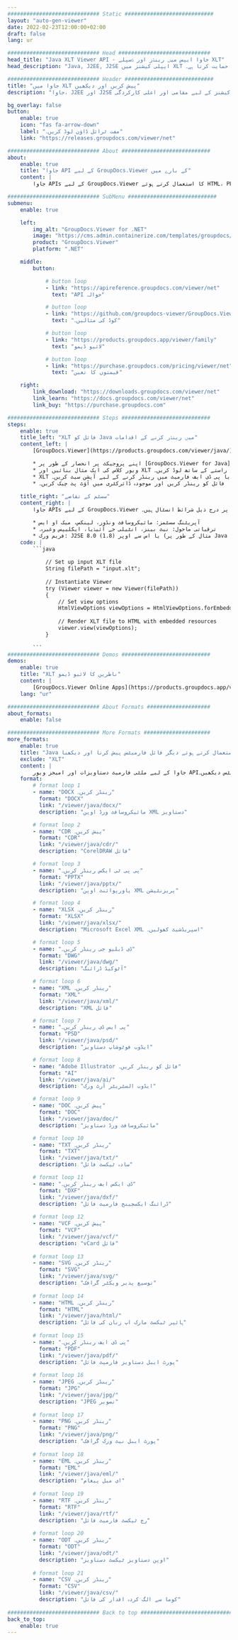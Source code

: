 ```yaml
---
############################# Static ############################
layout: "auto-gen-viewer"
date: 2022-02-23T12:00:00+02:00
draft: false
lang: ur

############################# Head #############################
head_title: "Java XLT Viewer API - جاوا ایپس میں رینڈر اور ڈسپلے XLT"
head_description: "Java, J2EE, J2SE ایپلی کیشنز میں XLT فائلیں دیکھیں۔ دستاویز دیکھنے کے اختیارات کو منظم کرنے کے لیے جدید خصوصیات کے ساتھ ایچ ٹی ایم ایل، پی ڈی ایف یا امیج موڈ میں 170+ دستاویز اور تصویری فائل فارمیٹس دیکھنے کی حمایت کرتا ہے۔"

############################# Header ############################
title: "جاوا میں XLT پیش کریں اور دیکھیں" 
description: "جاوا، J2EE اور J2SE پر مبنی ایپلی کیشنز کے لیے مقامی اور اعلی کارکردگی XLT فائل ویوور API، آؤٹ پٹ دستاویز کی شکل کو اپنی مرضی کے مطابق بنانے کے لیے اضافی خصوصیات کی ایک وسیع رینج کی حمایت کرتا ہے۔" 

bg_overlay: false
button:
    enable: true
    icon: "fas fa-arrow-down"
    label: "مفت ٹرائل ڈاؤن لوڈ کریں۔"
    link: "https://releases.groupdocs.com/viewer/net"

############################# About ############################
about:
    enable: true
    title: "جاوا API کے لیے GroupDocs.Viewer کے بارے میں" 
    content: |
        جاوا APIs کے لیے GroupDocs.Viewer کا استعمال کرتے ہوئے HTML، PDF یا امیج موڈز میں 170+ سے زیادہ فائل فارمیٹس کو ظاہر کرنے کے لیے اپنی جاوا ایپلیکیشنز کو فعال کریں بغیر کسی اضافی سافٹ ویئر انسٹال کیے؛ جیسے کہ مائیکروسافٹ آفس، اپاچی اوپن آفس، ایڈوب ایکروبیٹ ریڈر وغیرہ۔ ڈویلپرز آسانی سے تمام مشہور تصاویر اور دستاویز کی اقسام کو دیکھ سکتے ہیں جن میں مائیکروسافٹ آفس، اوپن دستاویز، ایچ ٹی ایم ایل، پی ڈی ایف، آرکائیو، ڈایاگرام، فوٹوشاپ، آٹو کیڈ اور جاوا ایپلی کیشنز کے اندر پروگرامنگ لینگویج فارمیٹس شامل ہیں۔ تیز رفتار اور اعلیٰ ترین کوالٹی رینڈرنگ۔

############################# SubMenu ############################
submenu:
    enable: true

    left:
        img_alt: "GroupDocs.Viewer for .NET"
        image: "https://cms.admin.containerize.com/templates/groupdocs/images/product-logos/90x90-noborder/groupdocs-viewer-net.png"
        product: "GroupDocs.Viewer"
        platform: ".NET"

    middle:
        button:

            # button loop
            - link: "https://apireference.groupdocs.com/viewer/net"
              text: "API حوالہ"

            # button loop
            - link: "https://github.com/groupdocs-viewer/GroupDocs.Viewer-for-.NET"
              text: "کوڈ کی مثالیں۔"

            # button loop
            - link: "https://products.groupdocs.app/viewer/family"
              text: "لائیو ڈیمو"

            # button loop
            - link: "https://purchase.groupdocs.com/pricing/viewer/net"
              text: "قیمتوں کا تعین"

    right:
        link_download: "https://downloads.groupdocs.com/viewer/net"
        link_learn: "https://docs.groupdocs.com/viewer/net"
        link_buy: "https://purchase.groupdocs.com"

############################# Steps ############################
steps:
    enable: true
    title_left: "XLT فائل کو Java میں رینڈر کرنے کے اقدامات" 
    content_left: |
        [GroupDocs.Viewer](https://products.groupdocs.com/viewer/java/) کے ساتھ آپ XLT کو HTML، JPEG، PNG یا PDF میں چند مراحل میں رینڈر کر سکتے ہیں۔

        * اپنے پروجیکٹ پر انحصار کے طور پر [GroupDocs.Viewer for Java](https://releases.groupdocs.com/viewer/java/) شامل کریں۔ 
        * ویور کلاس کی ایک مثال بنائیں اور XLT فائل کو پورے راستے کے ساتھ لوڈ کریں۔ 
        * XLT فائل کو ایچ ٹی ایم ایل، پی این جی، جے پی ای جی یا پی ڈی ایف فارمیٹ میں رینڈر کرنے کے لیے آپشن سیٹ کریں۔ 
        * فائل کو رینڈر کریں اور موجودہ ڈائرکٹری میں آؤٹ پٹ چیک کریں۔ 
        
    title_right: "سسٹم کے تقاضے" 
    content_right: |
        جاوا APIs کے لیے GroupDocs.Viewer تمام بڑے پلیٹ فارمز اور آپریٹنگ سسٹمز پر تعاون یافتہ ہیں۔ ذیل کے کوڈ پر عمل کرنے سے پہلے، براہ کرم یقینی بنائیں کہ آپ کے سسٹم پر درج ذیل شرائط انسٹال ہیں۔

        * آپریٹنگ سسٹمز: مائیکروسافٹ ونڈوز، لینکس، میک او ایس 
        * ترقیاتی ماحول: نیٹ بینز، انٹیلی جے آئیڈیا، ایکلیپس وغیرہ۔ 
        * فریم ورک: J2SE 8.0 (1.8) یا اس سے اوپر (مثال کے طور پر Java 17) 
    code: |
        ```java
                        
            // Set up input XLT file
            String filePath = "input.xlt";
        
            // Instantiate Viewer
            try (Viewer viewer = new Viewer(filePath))
            {
            	// Set view options 
            	HtmlViewOptions viewOptions = HtmlViewOptions.forEmbeddedResources();
                    
            	// Render XLT file to HTML with embedded resources
            	viewer.view(viewOptions);
            }
             
        ```
############################# Demos ############################
demos:
    enable: true
    title: "XLT ناظرین کا لائیو ڈیمو"
    content: |
        [GroupDocs.Viewer Online Apps](https://products.groupdocs.app/viewer/xlt) ویب سائٹ پر جا کر ابھی XLT فائل دیکھیں۔
    lang: "ur"

############################# About Formats ####################
about_formats:
    enable: false

############################# More Formats #####################
more_formats:
    enable: true
    title: "Java کا استعمال کرتے ہوئے دیگر فائل فارمیٹس پیش کرنا اور دیکھنا"
    exclude: "XLT"
    content: |
        جاوا کے لیے ملٹی فارمیٹ دستاویزات اور امیجز ویور API۔ کسی بیرونی ناظرین کے بغیر ذیل میں کچھ مشہور فائل فارمیٹس دیکھیں۔
    format: 
        # format loop 1
        - name: "DOCX رینڈر کریں۔"
          format: "DOCX"
          link: "/viewer/java/docx/"
          description: "مائیکروسافٹ ورڈ اوپن XML دستاویز" 

        # format loop 2
        - name: "CDR پیش کریں۔" 
          format: "CDR"
          link: "/viewer/java/cdr/"
          description: "CorelDRAW فائل" 

        # format loop 3
        - name: "پی پی ٹی ایکس رینڈر کریں۔"
          format: "PPTX"
          link: "/viewer/java/pptx/"
          description: "پاورپوائنٹ اوپن XML پریزنٹیشن" 

        # format loop 4
        - name: "XLSX رینڈر کریں۔"
          format: "XLSX"
          link: "/viewer/java/xlsx/"
          description: "Microsoft Excel XML اسپریڈشیٹ کھولیں۔" 

        # format loop 5
        - name: "ڈی ڈبلیو جی رینڈر کریں۔"
          format: "DWG"
          link: "/viewer/java/dwg/"
          description: "آٹوکیڈ ڈرائنگ"

        # format loop 6
        - name: "XML رینڈر کریں۔"
          format: "XML"
          link: "/viewer/java/xml/"
          description: "XML فائل"

        # format loop 7
        - name: "پی ایس ڈی رینڈر کریں۔"
          format: "PSD"
          link: "/viewer/java/psd/"
          description: "ایڈوب فوٹوشاپ دستاویز"

        # format loop 8
        - name: "Adobe Illustrator فائل کو رینڈر کریں۔"
          format: "AI"
          link: "/viewer/java/ai/"
          description: "ایڈوب السٹریٹر آرٹ ورک"

        # format loop 9
        - name: "DOC پیش کریں۔"
          format: "DOC"
          link: "/viewer/java/doc/"
          description: "مائیکروسافٹ ورڈ دستاویز" 

        # format loop 10
        - name: "TXT رینڈر کریں۔" 
          format: "TXT"
          link: "/viewer/java/txt/"
          description: "سادہ ٹیکسٹ فائل" 

        # format loop 11
        - name: "ڈی ایکس ایف رینڈر کریں۔" 
          format: "DXF"
          link: "/viewer/java/dxf/"
          description: "ڈرائنگ ایکسچینج فارمیٹ فائل"  
          
        # format loop 12
        - name: "VCF پیش کریں۔"
          format: "VCF"
          link: "/viewer/java/vcf/"
          description: "vCard فائل"  
              
        # format loop 13
        - name: "SVG رینڈر کریں۔"
          format: "SVG"
          link: "/viewer/java/svg/"
          description: "توسیع پذیر ویکٹر گرافک" 
          
        # format loop 14
        - name: "HTML رینڈر کریں۔"
          format: "HTML"
          link: "/viewer/java/html/"
          description: "ہائپر ٹیکسٹ مارک اپ زبان کی فائل" 
          
        # format loop 15
        - name: "پی ڈی ایف رینڈر کریں۔"
          format: "PDF"
          link: "/viewer/java/pdf/"
          description: "پورٹ ایبل دستاویز فارمیٹ فائل"
          
        # format loop 16
        - name: "JPEG رینڈر کریں۔"
          format: "JPG"
          link: "/viewer/java/jpg/"
          description: "JPEG تصویر"
          
        # format loop 17
        - name: "PNG رینڈر کریں۔"
          format: "PNG"
          link: "/viewer/java/png/"
          description: "پورٹ ایبل نیٹ ورک گرافک" 
          
        # format loop 18
        - name: "EML رینڈر کریں۔"
          format: "EML"
          link: "/viewer/java/eml/"
          description: "ای میل پیغام" 
          
        # format loop 19
        - name: "RTF رینڈر کریں۔"
          format: "RTF"
          link: "/viewer/java/rtf/"
          description: "رچ ٹیکسٹ فارمیٹ فائل" 
          
        # format loop 20
        - name: "ODT رینڈر کریں۔"
          format: "ODT"
          link: "/viewer/java/odt/"
          description: "اوپن دستاویز ٹیکسٹ دستاویز" 
          
        # format loop 21
        - name: "CSV رینڈر کریں۔"
          format: "CSV"
          link: "/viewer/java/csv/"
          description: "کوما سے الگ کردہ اقدار کی فائل" 
          
############################# Back to top ###############################
back_to_top:
    enable: true
---
```

